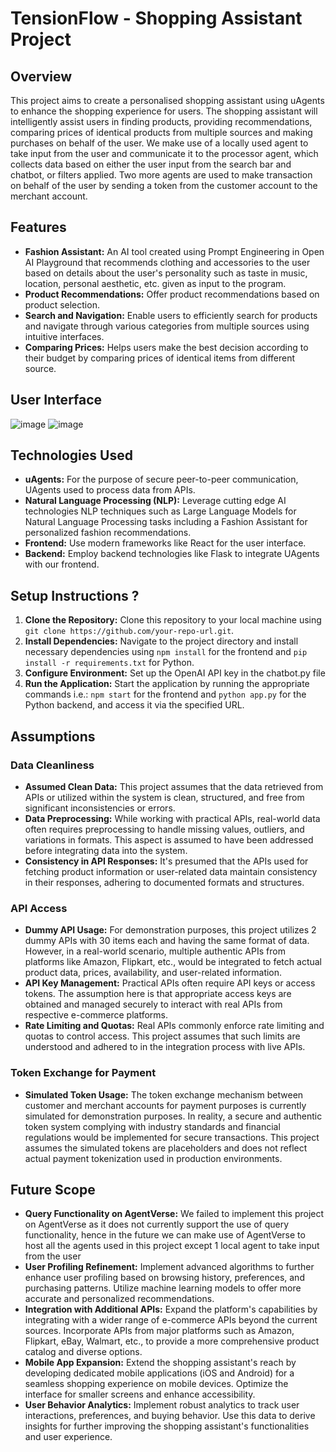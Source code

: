 # TensionFlow - Shopping Assistant Project

## Overview
This project aims to create a personalised shopping assistant using uAgents to enhance the shopping experience for users. The shopping assistant will intelligently assist users in finding products, providing recommendations, comparing prices of identical products from multiple sources and making purchases on behalf of the user.
We make use of a locally used agent to take input from the user and communicate it to the processor agent, which collects data based on either the user input from the search bar and chatbot, or filters applied. Two more agents are used to make transaction on behalf of the user by sending a token from the customer account to the merchant account.

## Features
- **Fashion Assistant:** An AI tool created using Prompt Engineering in Open AI Playground that recommends clothing and accessories to the user based on details about the user's personality such as taste in music, location, personal aesthetic, etc. given as input to the program.
- **Product Recommendations:** Offer product recommendations based on product selection.
- **Search and Navigation:** Enable users to efficiently search for products and navigate through various categories from multiple sources using intuitive interfaces.
- **Comparing Prices:** Helps users make the best decision according to their budget by comparing prices of identical items from different source.

## User Interface
![image](https://github.com/ShreyaShah108/dummy_hackAI/assets/113776577/2f1b5960-c381-4202-97cb-b498984cf53e)
![image](https://github.com/ShreyaShah108/dummy_hackAI/assets/113776577/9c78e46f-e08f-4db7-ac47-89550cf06529)


## Technologies Used
- **uAgents:** For the purpose of secure peer-to-peer communication, UAgents used to process data from APIs.
- **Natural Language Processing (NLP):** Leverage cutting edge AI technologies NLP techniques such as Large Language Models for Natural Language Processing tasks including a Fashion Assistant for personalized fashion recommendations.
- **Frontend:** Use modern frameworks like React for the user interface.
- **Backend:** Employ backend technologies like Flask to integrate UAgents with our frontend.

## Setup Instructions ?
1. **Clone the Repository:** Clone this repository to your local machine using `git clone https://github.com/your-repo-url.git`.
2. **Install Dependencies:** Navigate to the project directory and install necessary dependencies using `npm install` for the frontend and `pip install -r requirements.txt` for Python.
3. **Configure Environment:** Set up the OpenAI API key in the chatbot.py file
4. **Run the Application:** Start the application by running the appropriate commands i.e.: `npm start` for the frontend and `python app.py` for the Python backend, and access it via the specified URL.

## Assumptions

### Data Cleanliness
- **Assumed Clean Data:** This project assumes that the data retrieved from APIs or utilized within the system is clean, structured, and free from significant inconsistencies or errors.
- **Data Preprocessing:** While working with practical APIs, real-world data often requires preprocessing to handle missing values, outliers, and variations in formats. This aspect is assumed to have been addressed before integrating data into the system.
- **Consistency in API Responses:** It's presumed that the APIs used for fetching product information or user-related data maintain consistency in their responses, adhering to documented formats and structures.

### API Access
- **Dummy API Usage:** For demonstration purposes, this project utilizes 2 dummy APIs with 30 items each and having the same format of data. However, in a real-world scenario, multiple authentic APIs from platforms like Amazon, Flipkart, etc., would be integrated to fetch actual product data, prices, availability, and user-related information.
- **API Key Management:** Practical APIs often require API keys or access tokens. The assumption here is that appropriate access keys are obtained and managed securely to interact with real APIs from respective e-commerce platforms.
- **Rate Limiting and Quotas:** Real APIs commonly enforce rate limiting and quotas to control access. This project assumes that such limits are understood and adhered to in the integration process with live APIs.

### Token Exchange for Payment
- **Simulated Token Usage:** The token exchange mechanism between customer and merchant accounts for payment purposes is currently simulated for demonstration purposes. In reality, a secure and authentic token system complying with industry standards and financial regulations would be implemented for secure transactions. This project assumes the simulated tokens are placeholders and does not reflect actual payment tokenization used in production environments.

## Future Scope
- **Query Functionality on AgentVerse:** We failed to implement this project on AgentVerse as it does not currently support the use of query functionality, hence in the future we can make use of AgentVerse to host all the agents used in this project except 1 local agent to take input from the user
- **User Profiling Refinement:** Implement advanced algorithms to further enhance user profiling based on browsing history, preferences, and purchasing patterns. Utilize machine learning models to offer more accurate and personalized recommendations.
- **Integration with Additional APIs:** Expand the platform's capabilities by integrating with a wider range of e-commerce APIs beyond the current sources. Incorporate APIs from major platforms such as Amazon, Flipkart, eBay, Walmart, etc., to provide a more comprehensive product catalog and diverse options.
- **Mobile App Expansion:** Extend the shopping assistant's reach by developing dedicated mobile applications (iOS and Android) for a seamless shopping experience on mobile devices. Optimize the interface for smaller screens and enhance accessibility.
- **User Behavior Analytics:** Implement robust analytics to track user interactions, preferences, and buying behavior. Use this data to derive insights for further improving the shopping assistant's functionalities and user experience.
